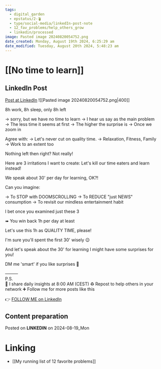 ```yaml
---
tags:
  - digital_garden
  - epstatus/2-🪴
  - type/social-media/linkedIn-post-note
  - 12_fav_problems/help_others_grow
  - linkedin/processed
image: Pasted image 20240820054752.png
date_created: Monday, August 19th 2024, 6:25:29 am
date_modified: Tuesday, August 20th 2024, 5:48:23 am
---
```

# [[No time to learn]]
## LinkedIn Post
[Post at LinkedIn](https://www.linkedin.com/posts/sebastiankamilli_8h-work-8h-sleep-only-8h-left-sorry-activity-7231178306904027136-HeMZ?utm_source=share&utm_medium=member_desktop)
![[Pasted image 20240820054752.png|400]]  

8h work, 8h sleep, only 8h left

→ sorry, but we have no time to learn
→ I hear us say as the main problem
→ The less time it seems at first
→ The higher the surprise is
→ Once we zoom in

Agree with: 
→ Let's never cut on quality time. 
→ Relaxation, Fitness, Family
→ Work to an extent too

Nothing left then right?
Not really!

Here are 3 irritations I want to create:
Let's kill our time eaters and learn instead!

We speak about 30' per day for learning, OK?!

Can you imagine:

→ To STOP with DOOMSCROLLING
→ To REDUCE "just NEWS" consumption
→ To revisit our mindless entertainment habit

I bet once you examined just these 3

➠ You win back 1h per day at least

Let's use this 1h as QUALITY TIME, please! 

I'm sure you'll spent the first 30' wisely 😉 

And let's speak about the 30' for learning
I might have some surprises for you!

DM me 'smart' if you like surprises 🤗

———  
P.S.  
🔔 I share daily insights at 8:00 AM (CEST)
♻ Repost to help others in your network
➕ Follow me for more posts like this

👉 [FOLLOW ME on LinkedIn](https://www.linkedin.com/comm/mynetwork/discovery-see-all?usecase=PEOPLE_FOLLOWS&followMember=sebastiankamilli)

## Content preparation


Posted on **LINKEDIN** on 2024-08-19_Mon
# Linking
+ [[My running list of 12 favorite problems]]